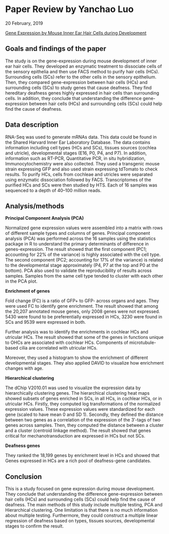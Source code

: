 Paper Review by Yanchao Luo
================
20 February, 2019

[Gene Expression by Mouse Inner Ear Hair Cells during Development](https://www.ncbi.nlm.nih.gov/pmc/articles/PMC4405555/)

Goals and findings of the paper
-------------------------------

The study is on the gene-expression during mouse development of inner ear hair cells. They developed an enzymatic treatment to dissociate cells of the sensory epithelia and then use FACS method to purify hair cells (HCs). Surrounding cells (SCs) refer to the other cells in the sensory epithelium. Then, they compared gene-expression between hair cells (HCs) and surrounding cells (SCs) to study genes that cause deafness. They find hereditary deafness genes highly expressed in hair cells than surrounding cells. In addition, they conclude that understanding the difference gene-expression between hair cells (HCs) and surrounding cells (SCs) could help find the cause of deafness.

Data description
----------------

RNA-Seq was used to generate mRNAs data. This data could be found in the Shared Harvard Inner Ear Laboratory Database. The data contains information including cell types (HCs and SCs), tissues sources (cochlea and utricle), developmental stages (E16, P0, P4, and P7). In addition, information such as RT-PCR, Quantitative PCR, in situ hybridization, Immunocytochemistry were also collected. They used a transgenic mouse strain expressing GFP and also used strain expressing tdTomato to check results. To purify HCs, cells from cochleae and utricles were separated using enzymatic dissociation followed by FACS. Transcriptomes of the purified HCs and SCs were then studied by HTS. Each of 16 samples was sequenced to a depth of 40–100 million reads.

Analysis/methods
----------------

**Principal Component Analysis (PCA)**

Normalized gene expression values were assembled into a matrix with rows of different sample types and columns of genes. Principal component analysis (PCA) was performed across the 16 samples using the statistics package in R to understand the primary determinants of difference in genes-expression. The result showed that the first component (PC1; accounting for 22% of the variance) is highly associated with the cell type. The second component (PC2; accounting for 17% of the variance) is related to the developmental stage approximately (P4, P7 at the top and P0 at the bottom). PCA also used to validate the reproducibility of results across samples. Samples from the same cell type tended to cluster with each other in the PCA plot.

**Enrichment of genes**

Fold change (FC) is a ratio of GFP+ to GFP- across organs and ages. They were used FC to identify gene enrichment. The result showed that among the 20,207 annotated mouse genes, only 2008 genes were not expressed. 5430 were found to be preferentially expressed in HCs, 3230 were found in SCs and 9539 were expressed in both.

Further analysis was to identify the enrichments in cochlear HCs and utricular HCs. The result showed that some of the genes in functions unique to OHCs are associated with cochlear HCs. Components of microtubule-based cilia are correlated with utricular HCs.

Moreover, they used a histogram to show the enrichment of different developmental stages. They also applied DAVID to visualize how enrichment changes with age.

**Hierarchical clustering**

The dChip V2010.01 was used to visualize the expression data by hierarchically clustering genes. The hierarchical clustering heat maps showed subsets of genes enriched in SCs, in all HCs, in cochlear HCs, or in utricular HCs. Firstly, they computed log transformations of the normalized expression values. These expression values were standardized for each gene (scaled to have mean 0 and SD 1). Secondly, they defined the distance between two genes as a correlation of the expression of the 3′-tags of two genes across samples. Then, they computed the distance between a cluster and a cluster (centroid linkage method). The result showed that genes critical for mechanotransduction are expressed in HCs but not SCs.

**Deafness genes**

They ranked the 18,199 genes by enrichment level in HCs and showed that Genes expressed in HCs are a rich pool of deafness-gene candidates.

Conclusion
----------

This is a study focused on gene expression during mouse development. They conclude that understanding the difference gene-expression between hair cells (HCs) and surrounding cells (SCs) could help find the cause of deafness. The main methods of this study include multiple testing, PCA and Hierarchical clustering. One limitation is that there is no much information about multiple testing. Furthermore, they could construct a multiple linear regression of deafness based on types, tissues sources, developmental stages to confirm the result.
